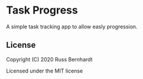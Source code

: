 # Task Progress

A simple task tracking app to allow easly progression.

## License

Copyright (C) 2020  Russ Bernhardt

Licensed under the MIT license

